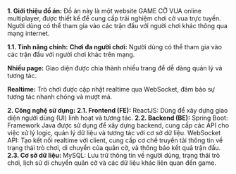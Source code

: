 **1. Giới thiệu đồ án:**
Đồ án này là một website GAME CỜ VUA online multiplayer, được thiết kế để cung cấp trải nghiệm chơi cờ vua trực tuyến. Người dùng có thể tham gia vào các trận đấu với người chơi khác thông qua mạng internet.

**1.1. Tính năng chính:**
**Chơi đa người chơi:** Người dùng có thể tham gia vào các trận đấu với người chơi khác trên mạng.

**Nhiều page:** Giao diện được chia thành nhiều trang để dễ dàng quản lý và tương tác.

**Realtime:** Trò chơi được cập nhật realtime qua WebSocket, đảm bảo sự tương tác nhanh chóng và mượt mà.

**2. Công nghệ sử dụng:**
**2.1. Frontend (FE):**
ReactJS: Dùng để xây dựng giao diện người dùng (UI) linh hoạt và tương tác.
**2.2. Backend (BE):**
Spring Boot: Framework Java được sử dụng để xây dựng backend, cung cấp các API cho việc xử lý logic, quản lý dữ liệu và tương tác với cơ sở dữ liệu.
WebSocket API: Tạo kết nối realtime với client, cung cấp cơ chế truyền tải thông tin về trạng thái trò chơi, di chuyển của quân cờ, và thông báo kết quả trận đấu.
**2.3. Cơ sở dữ liệu:**
MySQL: Lưu trữ thông tin về người dùng, trạng thái trò chơi, lịch sử di chuyển quân cờ và các dữ liệu khác liên quan đến game.

